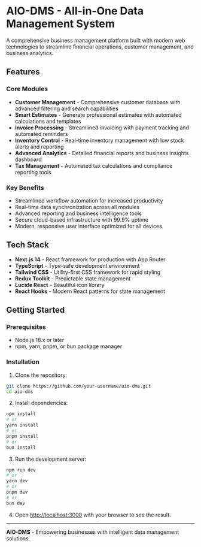 # AIO-DMS - All-in-One Data Management System

A comprehensive business management platform built with modern web technologies to streamline financial operations, customer management, and business analytics.

## Features

### Core Modules
- **Customer Management** - Comprehensive customer database with advanced filtering and search capabilities
- **Smart Estimates** - Generate professional estimates with automated calculations and templates
- **Invoice Processing** - Streamlined invoicing with payment tracking and automated reminders
- **Inventory Control** - Real-time inventory management with low stock alerts and reporting
- **Advanced Analytics** - Detailed financial reports and business insights dashboard
- **Tax Management** - Automated tax calculations and compliance reporting tools

### Key Benefits
- Streamlined workflow automation for increased productivity
- Real-time data synchronization across all modules
- Advanced reporting and business intelligence tools
- Secure cloud-based infrastructure with 99.9% uptime
- Modern, responsive user interface optimized for all devices

## Tech Stack

- **Next.js 14** - React framework for production with App Router
- **TypeScript** - Type-safe development environment
- **Tailwind CSS** - Utility-first CSS framework for rapid styling
- **Redux Toolkit** - Predictable state management
- **Lucide React** - Beautiful icon library
- **React Hooks** - Modern React patterns for state management

## Getting Started

### Prerequisites
- Node.js 18.x or later
- npm, yarn, pnpm, or bun package manager

### Installation

1. Clone the repository:
```bash
git clone https://github.com/your-username/aio-dms.git
cd aio-dms
```

2. Install dependencies:
```bash
npm install
# or
yarn install
# or
pnpm install
# or
bun install
```

3. Run the development server:
```bash
npm run dev
# or
yarn dev
# or
pnpm dev
# or
bun dev
```

4. Open [http://localhost:3000](http://localhost:3000) with your browser to see the result.


---

**AIO-DMS** - Empowering businesses with intelligent data management solutions.